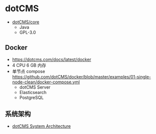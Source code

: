 # dotCMS

- [dotCMS/core](https://github.com/dotCMS/core)
  - Java
  - GPL-3.0

## Docker

- https://dotcms.com/docs/latest/docker
- 4 CPU 6 GB 内存
- 单节点 compose https://github.com/dotCMS/docker/blob/master/examples/01-single-node-clean/docker-compose.yml
  - dotCMS Server
  - Elasticsearch
  - PostgreSQL

## 系统架构

- [dotCMS System Architecture](https://dotcms.com/docs/latest/dotcms-system-architecture)
